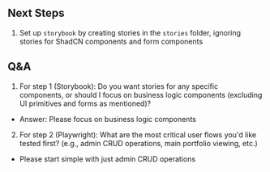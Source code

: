 ## Next Steps

1. Set up `storybook` by creating stories in the `stories` folder, ignoring stories for ShadCN components and form components

## Q&A

1. For step 1 (Storybook): Do you want stories for any specific components, or should I focus on business logic components (excluding UI primitives and forms as mentioned)?

- Answer: Please focus on business logic components

2. For step 2 (Playwright): What are the most critical user flows you'd like tested first? (e.g., admin CRUD operations, main portfolio viewing, etc.)

- Please start simple with just admin CRUD operations

